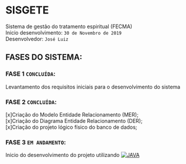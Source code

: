 # SISGETE

Sistema de gestão do tratamento espiritual (FECMA) <br/>
Inicio desenvolvimento: `30 de Novembro de 2019` <br/>
Desenvolvedor:  `José Luiz` <br/>

## FASES DO SISTEMA:

### FASE 1 `CONCLUÍDA`:
Levantamento dos requisitos iniciais para o desenvolvimento do sistema</br>

### FASE 2 `CONCLUÍDA`:
[x]Criação do Modelo Entidade Relacionamento (MER);</br>
[x]Criação do Diagrama Entidade Relacionamento (DER);</br>
[x]Criação do projeto lógico físico do banco de dados;</br>

### FASE 3 `EM ANDAMENTO`:
Inicio do desenvolvimento do projeto utilizando   [![JAVA](https://github.com/gobuffalo/tags/workflows/Tests/badge.svg)](https://github.com/gobuffalo/tags/actions)

